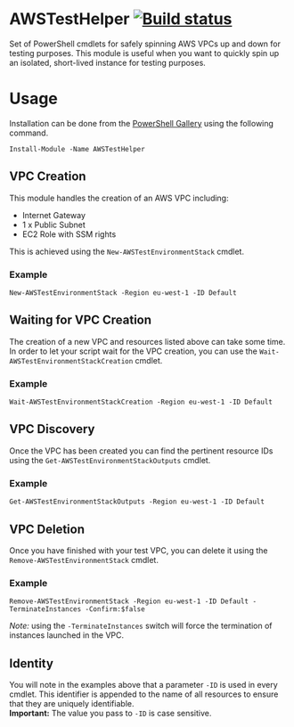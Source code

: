 # AWSTestHelper [![Build status](https://ci.appveyor.com/api/projects/status/0u01ondgmpo9hel7?svg=true)](https://ci.appveyor.com/project/Sam-Martin/awstesthelper)

Set of PowerShell cmdlets for safely spinning AWS VPCs up and down for testing purposes. 
This module is useful when you want to quickly spin up an isolated, short-lived instance for testing purposes.

# Usage
Installation can be done from the [PowerShell Gallery](https://www.powershellgallery.com/packages/AWSTestHelper/) using the following command.

```
Install-Module -Name AWSTestHelper
```

## VPC Creation
This module handles the creation of an AWS VPC including:
* Internet Gateway
* 1 x Public Subnet
* EC2 Role with SSM rights

This is achieved using the `New-AWSTestEnvironmentStack` cmdlet.

### Example 
```
New-AWSTestEnvironmentStack -Region eu-west-1 -ID Default
```

## Waiting for VPC Creation
The creation of a new VPC and resources listed above can take some time. In order to let your script wait for the VPC creation, you can use the `Wait-AWSTestEnvironmentStackCreation` cmdlet.

### Example 
```
Wait-AWSTestEnvironmentStackCreation -Region eu-west-1 -ID Default
``` 

## VPC Discovery
Once the VPC has been created you can find the pertinent resource IDs using the `Get-AWSTestEnvironmentStackOutputs` cmdlet.

### Example 
```
Get-AWSTestEnvironmentStackOutputs -Region eu-west-1 -ID Default
```

## VPC Deletion
Once you have finished with your test VPC, you can delete it using the `Remove-AWSTestEnvironmentStack` cmdlet.
### Example 
```
Remove-AWSTestEnvironmentStack -Region eu-west-1 -ID Default -TerminateInstances -Confirm:$false
```
*Note:* using the `-TerminateInstances` switch will force the termination of instances launched in the VPC.

## Identity
You will note in the examples above that a parameter `-ID` is used in every cmdlet. This identifier is appended to the name of all resources to ensure that they are uniquely identifiable.  
**Important:** The value you pass to `-ID` is case sensitive.